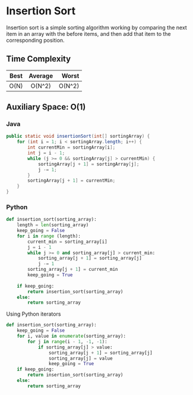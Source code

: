 # Insertion Sort

Insertion sort is a simple sorting algorithm working by comparing the next item in an array with the before items, and then add that item to the corresponding position. 

## Time Complexity
| Best | Average| Worst |
| -----|:------:| -----:|
| O(N) | O(N^2) | O(N^2)|

## Auxiliary Space: O(1)

### Java
```java
public static void insertionSort(int[] sortingArray) {
    for (int i = 1; i < sortingArray.length; i++) {
        int currentMin = sortingArray[i];
        int j = i - 1;
        while (j >= 0 && sortingArray[j] > currentMin) {
            sortingArray[j + 1] = sortingArray[j];
            j -= 1;
        }
        sortingArray[j + 1] = currentMin;
    }
}
```

### Python
```python
def insertion_sort(sorting_array):
    length = len(sorting_array)
    keep_going = False
    for i in range (length):
        current_min = sorting_array[i]
        j = i - 1
        while j >= 0 and sorting_array[j] > current_min:
            sorting_array[j + 1] = sorting_array[j]
            j -= 1
        sorting_array[j + 1] = current_min
        keep_going = True
    
    if keep_going:
        return insertion_sort(sorting_array)
    else:
        return sorting_array
```

Using Python iterators
```python
def insertion_sort(sorting_array):
    keep_going = False
    for i, value in enumerate(sorting_array):
        for j in range(i - 1, -1, -1):
            if sorting_array[j] > value:
                sorting_array[j + 1] = sorting_array[j]
                sorting_array[j] = value
                keep_going = True
    if keep_going:
        return insertion_sort(sorting_array)
    else:
        return sorting_array
```
